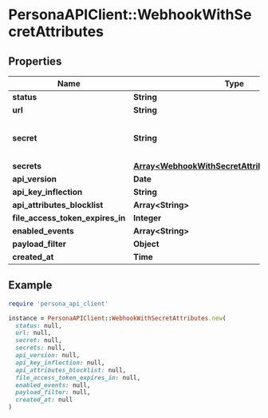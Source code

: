# PersonaAPIClient::WebhookWithSecretAttributes

## Properties

| Name | Type | Description | Notes |
| ---- | ---- | ----------- | ----- |
| **status** | **String** |  | [optional] |
| **url** | **String** |  | [optional] |
| **secret** | **String** | secret is deprecated in favor of secrets | [optional] |
| **secrets** | [**Array&lt;WebhookWithSecretAttributesSecretsInner&gt;**](WebhookWithSecretAttributesSecretsInner.md) |  | [optional] |
| **api_version** | **Date** |  | [optional] |
| **api_key_inflection** | **String** |  | [optional] |
| **api_attributes_blocklist** | **Array&lt;String&gt;** |  | [optional] |
| **file_access_token_expires_in** | **Integer** |  | [optional] |
| **enabled_events** | **Array&lt;String&gt;** |  | [optional] |
| **payload_filter** | **Object** |  | [optional] |
| **created_at** | **Time** |  | [optional] |

## Example

```ruby
require 'persona_api_client'

instance = PersonaAPIClient::WebhookWithSecretAttributes.new(
  status: null,
  url: null,
  secret: null,
  secrets: null,
  api_version: null,
  api_key_inflection: null,
  api_attributes_blocklist: null,
  file_access_token_expires_in: null,
  enabled_events: null,
  payload_filter: null,
  created_at: null
)
```

